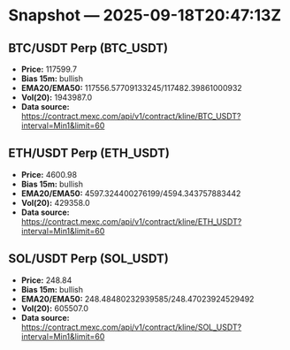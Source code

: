 # Snapshot — 2025-09-18T20:47:13Z

## BTC/USDT Perp (BTC_USDT)
- **Price:** 117599.7
- **Bias 15m:** bullish
- **EMA20/EMA50:** 117556.57709133245/117482.39861000932
- **Vol(20):** 1943987.0
- **Data source:** https://contract.mexc.com/api/v1/contract/kline/BTC_USDT?interval=Min1&limit=60

## ETH/USDT Perp (ETH_USDT)
- **Price:** 4600.98
- **Bias 15m:** bullish
- **EMA20/EMA50:** 4597.324400276199/4594.343757883442
- **Vol(20):** 429358.0
- **Data source:** https://contract.mexc.com/api/v1/contract/kline/ETH_USDT?interval=Min1&limit=60

## SOL/USDT Perp (SOL_USDT)
- **Price:** 248.84
- **Bias 15m:** bullish
- **EMA20/EMA50:** 248.48480232939585/248.47023924529492
- **Vol(20):** 605507.0
- **Data source:** https://contract.mexc.com/api/v1/contract/kline/SOL_USDT?interval=Min1&limit=60

